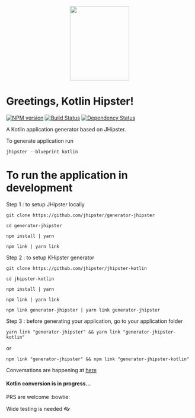 
<div align="center">
	<a href="https://github.com/jhipster/jhipster-kotlin">
		<img width="160" height="200" src="https://github.com/jhipster/jhipster-kotlin/blob/master/logo-khipster.png">
	</a>
</div>

# Greetings, Kotlin Hipster!

[![NPM version][npm-image]][npm-url]
[![Build Status][travis-image]][travis-url-main]
[![Dependency Status][daviddm-image]][daviddm-url]

A Kotlin application generator based on JHipster.

To generate application run

`jhipster --blueprint kotlin`

# To run the application in development

Step 1 : to setup JHipster locally

`git clone https://github.com/jhipster/generator-jhipster`

`cd generator-jhipster`

`npm install | yarn`

`npm link | yarn link`

Step 2 : to setup KHipster generator

`git clone https://github.com/jhipster/jhipster-kotlin`

`cd jhipster-kotlin`

`npm install | yarn`

`npm link | yarn link`

`npm link generator-jhipster | yarn link generator-jhipster`

Step 3 : before generating your application, go to your application folder

`yarn link "generator-jhipster" && yarn link "generator-jhipster-kotlin"`

or

`npm link "generator-jhipster" && npm link "generator-jhipster-kotlin"`


Conversations are happening at [here](https://jhipster-kotlin.slack.com)


#### Kotlin conversion is in progress...


PRS are welcome :bowtie:

Wide testing is needed :eyeglasses:


[khipster-image]: https://raw.githubusercontent.com/sendilkumarn/jhipster-kotlin-artwork/master/logo-khipster.png
[npm-image]: https://badge.fury.io/js/generator-jhipster-kotlin.svg
[npm-url]: https://npmjs.org/package/generator-jhipster-kotlin
[travis-image]: https://travis-ci.org/jhipster/jhipster-kotlin.svg?branch=master
[travis-url-main]: https://travis-ci.org/jhipster/jhipster-kotlin
[daviddm-image]: https://david-dm.org/jhipster/generator-jhipster-kotlin.svg?theme=shields.io
[daviddm-url]: https://david-dm.org/jhipster/generator-jhipster-kotlin

